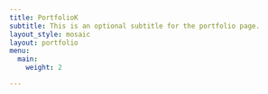 ```yaml
---
title: PortfolioK
subtitle: This is an optional subtitle for the portfolio page.
layout_style: mosaic
layout: portfolio
menu:
  main:
    weight: 2

---
```

